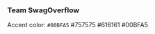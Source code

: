 ### Team SwagOverflow

Accent color: `#00BFA5`
<color name="colorPrimary">#757575</color>
    <color name="colorPrimaryDark">#616161</color>
    <color name="colorAccent">#00BFA5</color>
